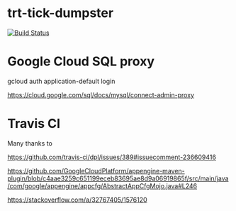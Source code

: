# trt-tick-dumpster

[![Build Status](https://travis-ci.org/growingabit/trt-tick-dumpster.svg?branch=master)](https://travis-ci.org/growingabit/trt-tick-dumpster)

# Google Cloud SQL proxy

gcloud auth application-default login

https://cloud.google.com/sql/docs/mysql/connect-admin-proxy


# Travis CI

Many thanks to

https://github.com/travis-ci/dpl/issues/389#issuecomment-236609416

https://github.com/GoogleCloudPlatform/appengine-maven-plugin/blob/c4aae3259c651199eceb83695ae8d9a06919865f/src/main/java/com/google/appengine/appcfg/AbstractAppCfgMojo.java#L246

https://stackoverflow.com/a/32767405/1576120
